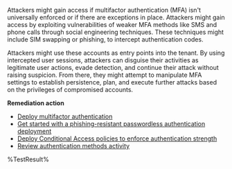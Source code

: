 Attackers might gain access if multifactor authentication (MFA) isn't universally enforced or if there are exceptions in place. Attackers might gain access by exploiting vulnerabilities of weaker MFA methods like SMS and phone calls through social engineering techniques. These techniques might include SIM swapping or phishing, to intercept authentication codes.

Attackers might use these accounts as entry points into the tenant. By using intercepted user sessions, attackers can disguise their activities as legitimate user actions, evade detection, and continue their attack without raising suspicion. From there, they might attempt to manipulate MFA settings to establish persistence, plan, and execute further attacks based on the privileges of compromised accounts.

**Remediation action**

- [Deploy multifactor authentication](https://learn.microsoft.com/entra/identity/authentication/howto-mfa-getstarted?wt.mc_id=zerotrustrecommendations_automation_content_cnl_csasci)
- [Get started with a phishing-resistant passwordless authentication deployment](https://learn.microsoft.com/entra/identity/authentication/how-to-plan-prerequisites-phishing-resistant-passwordless-authentication?wt.mc_id=zerotrustrecommendations_automation_content_cnl_csasci)
- [Deploy Conditional Access policies to enforce authentication strength](https://learn.microsoft.com/entra/identity/conditional-access/policy-all-users-mfa-strength?wt.mc_id=zerotrustrecommendations_automation_content_cnl_csasci)
- [Review authentication methods activity](https://learn.microsoft.com/entra/identity/monitoring-health/concept-usage-insights-report?tabs=microsoft-entra-admin-center&wt.mc_id=zerotrustrecommendations_automation_content_cnl_csasci#authentication-methods-activity)
<!--- Results --->
%TestResult%


